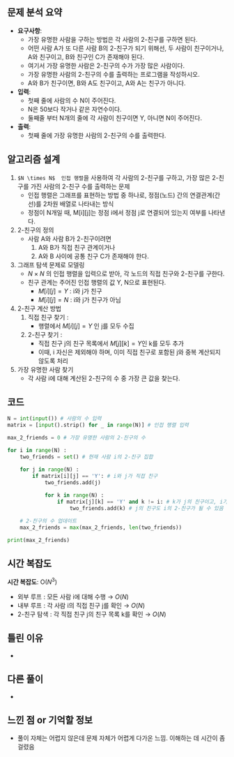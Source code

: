 ## 문제 분석 요약

- **요구사항**:
    - 가장 유명한 사람을 구하는 방법은 각 사람의 2-친구를 구하면 된다.
    - 어떤 사람 A가 또 다른 사람 B의 2-친구가 되기 위해선, 두 사람이 친구이거나, A와 친구이고, B와 친구인 C가 존재해야 된다.
    - 여기서 가장 유명한 사람은 2-친구의 수가 가장 많은 사람이다.
    - 가장 유명한 사람의 2-친구의 수를 출력하는 프로그램을 작성하시오.
    - A와 B가 친구이면, B와 A도 친구이고, A와 A는 친구가 아니다.
- **입력**:
    - 첫째 줄에 사람의 수 N이 주어진다.
    - N은 50보다 작거나 같은 자연수이다.
    - 둘째줄 부터 N개의 줄에 각 사람이 친구이면 Y, 아니면 N이 주어진다.
- **출력**:
    - 첫째 줄에 가장 유명한 사람의 2-친구의 수를 출력한다.

## 알고리즘 설계

1. `$N \times N$  인접 행렬`을 사용하여 각 사람의 2-친구를 구하고, 가장 많은 2-친구를 가진 사람의 2-친구 수를 출력하는 문제
    - 인접 행렬은 그래프를 표현하는 방법 중 하나로, 정점(노드) 간의 연결관계(간선)를 2차원 배열로 나타내는 방식
    - 정점이 N개일 때, M[i][j]는 정점 i에서 정점 j로 연결되어 있는지 여부를 나타낸다.
2. 2-친구의 정의
    - 사람 A와 사람 B가 2-친구이려면
        1. A와 B가 직접 친구 관계이거나
        2. A와 B 사이에 공통 친구 C가 존재해야 한다. 
3. 그래프 탐색 문제로 모델링
    - $N \times N$ 의 인접 행렬을 입력으로 받아, 각 노드의 직접 친구와 2-친구를 구한다.
    - 친구 관계는 주어진 인접 행렬의 값 Y, N으로 표현된다.
        - $M[i][j] = Y$ : i와 j가 친구
        - $M[i][j] = N$ : i와 j가 친구가 아님
4. 2-친구 계산 방법
    1. 직접 친구 찾기 : 
        - 행렬에서 $M[i][j] = Y$ 인 j를 모두 수집
    2. 2-친구 찾기 :
        - 직접 친구 j의 친구 목록에서 $M[j][k] = Y$인 k를 모두 추가
        - 이때, i 자신은 제외해야 하며, 이미 직접 친구로 포함된 j와 중복 계산되지 않도록 처리
5. 가장 유명한 사람 찾기
    - 각 사람 i에 대해 계산된 2-친구의 수 중 가장 큰 값을 찾는다.

## 코드

```python
N = int(input()) # 사람의 수 입력
matrix = [input().strip() for _ in range(N)] # 인접 행렬 입력

max_2_friends = 0 # 가장 유명한 사람의 2-친구의 수

for i in range(N) :
    two_friends = set() # 현재 사람 i의 2-친구 집합

    for j in range(N) :
        if matrix[i][j] == 'Y': # i와 j가 직접 친구
            two_friends.add(j)
            
            for k in range(N) : 
                if matrix[j][k] == 'Y' and k != i: # k가 j의 친구이고, i가 아닌 경우
                    two_friends.add(k) # j의 친구도 i의 2-친구가 될 수 있음

    # 2-친구의 수 업데이트
    max_2_friends = max(max_2_friends, len(two_friends))

print(max_2_friends)
```

## 시간 복잡도

**시간 복잡도**: O($N^3$)

- 외부 루프 : 모든 사람 i에 대해 수행 → $O(N)$
- 내부 루프 : 각 사람 i의 직접 친구 j를 확인 → $O(N)$
- 2-친구 탐색 : 각 직접 친구 j의 친구 목록 k를 확인 → $O(N)$

## 틀린 이유

- 

## 다른 풀이

- 

## 느낀 점 or 기억할 정보

- 풀이 자체는 어렵지 않은데 문제 자체가 어렵게 다가온 느낌. 이해하는 데 시간이 좀 걸렸음

